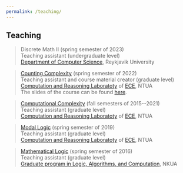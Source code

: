 ```yaml
---
permalink: /teaching/
---
```

## Teaching

> Discrete Math II (spring semester of 2023)  
> Teaching assistant (undergraduate level)  
> <A href="https://en.ru.is/st/dcs/">Department of Computer Science</A>, Reykjavik University  


> <A href="https://courses.corelab.ntua.gr/course/view.php?id=83">Counting Complexity</A> (spring semester of 2022)   
> Teaching assistant and course material creator (graduate level)  
> <A href="https://corelab.ntua.gr/">Computation and Reasoning Laboratoty</A> of <A href="https://www.ece.ntua.gr/en">ECE</A>, NTUA  
> The slides of the course can be found <A href="https://corefiles.corelab.ntua.gr/index.php/s/DeIVOO3w78TuL2z">here</A>.


> <A href="https://courses.corelab.ntua.gr/course/view.php?id=79">Computational Complexity</A> (fall semesters of 2015--2021)   
> Teaching assistant (graduate level)  
> <A href="https://corelab.ntua.gr/">Computation and Reasoning Laboratoty</A> of <A href="https://www.ece.ntua.gr/en">ECE</A>, NTUA 
 

> <A href="https://courses.corelab.ntua.gr/course/view.php?id=41">Modal Logic</A> (spring semester of 2019)   
> Teaching assistant (graduate level)  
> <A href="https://corelab.ntua.gr/">Computation and Reasoning Laboratoty</A> of <A href="https://www.ece.ntua.gr/en">ECE</A>, NTUA 


> <A href="http://users.uop.gr/~ckoutras/Mathematical-Logic-mpla-2016.html">Mathematical Logic</A> (spring semester of 2016)   
> Teaching assistant (graduate level)  
> <A href="http://mpla.math.uoa.gr/en/">Graduate program in Logic, Algorithms, and Computation</A>, NKUA 








